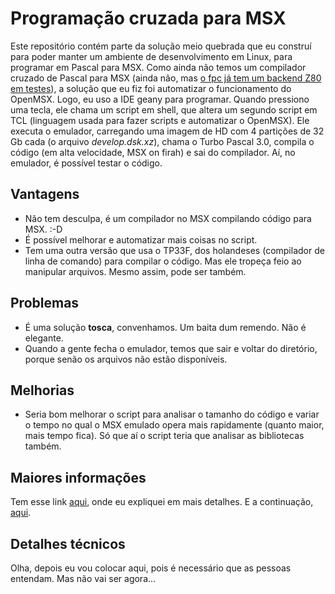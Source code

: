 ﻿# Programação cruzada para MSX
Este repositório contém parte da solução meio quebrada que eu construí para poder manter um ambiente de desenvolvimento em Linux, para programar em Pascal para MSX. 
Como ainda não temos um compilador cruzado de Pascal para MSX (ainda não, mas [o fpc já tem um backend Z80 em testes](https://wiki.freepascal.org/Z80)), a solução que eu fiz foi automatizar o funcionamento do OpenMSX. Logo, eu uso a IDE geany para programar. Quando pressiono uma tecla, ele chama um script em shell, que altera um segundo script em TCL (linguagem usada para fazer scripts e automatizar o OpenMSX). Ele executa o emulador, carregando uma imagem de HD com 4 partições de 32 Gb cada (o arquivo *develop.dsk.xz*), chama o Turbo Pascal 3.0, compila o código (em alta velocidade, MSX on firah) e sai do compilador. Aí, no emulador, é possível testar o código.

## Vantagens
 - Não tem desculpa, é um compilador no MSX compilando código para MSX. :-D
 - É possível melhorar e automatizar mais coisas no script.
 - Tem uma outra versão que usa o TP33F, dos holandeses (compilador de linha de comando) para compilar o código. Mas ele tropeça feio ao manipular arquivos. Mesmo assim, pode ser também.
## Problemas
 - É uma solução **tosca**, convenhamos. Um baita dum remendo. Não é elegante.
 - Quando a gente fecha o emulador, temos que sair e voltar do diretório, porque senão os arquivos não estão disponíveis.
## Melhorias
 - Seria bom melhorar o script para analisar o tamanho do código e variar o tempo no qual o MSX emulado opera mais rapidamente (quanto maior, mais tempo fica). Só que aí o script teria que analisar as bibliotecas também.
 ## Maiores informações
 Tem esse link [aqui](https://www.retrocomputaria.com.br/2020/04/06/montando-um-ambiente-de-desenvolvimento-cruzado-para-msx-ou-tentando/), onde eu expliquei em mais detalhes. E a continuação, [aqui](https://www.retrocomputaria.com.br/2020/04/13/update-montando-um-ambiente-de-desenvolvimento-cruzado-para-msx-ou-tentando/).
 ## Detalhes técnicos
 Olha, depois eu vou colocar aqui, pois é necessário que as pessoas entendam. Mas não vai ser agora...



